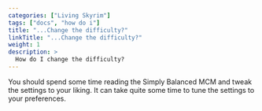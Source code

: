 ```yaml
---
categories: ["Living Skyrim"]
tags: ["docs", "how do i"] 
title: "...Change the difficulty?"
linkTitle: "...Change the difficulty?"
weight: 1
description: >
  How do I change the difficulty?
---
```


You should spend some time reading the Simply Balanced MCM and tweak the settings to your liking. It can take quite some time to tune the settings to your preferences.